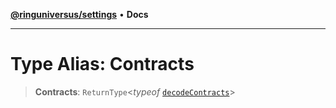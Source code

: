 [**@ringuniversus/settings**](../README.md) • **Docs**

---

# Type Alias: Contracts

> **Contracts**: `ReturnType`\<_typeof_ [`decodeContracts`](../variables/decodeContracts.md)\>
